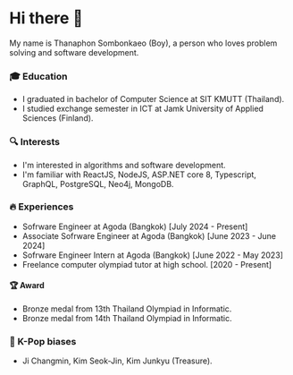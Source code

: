 # Hi there 👋
My name is Thanaphon Sombonkaeo (Boy), a person who loves problem solving and software development.
### 🎓 Education
- I graduated in bachelor of Computer Science at SIT KMUTT (Thailand).
- I studied exchange semester in ICT at Jamk University of Applied Sciences (Finland).
### 🔍 Interests
- I'm interested in algorithms and software development.
- I'm familiar with ReactJS, NodeJS, ASP.NET core 8, Typescript, GraphQL, PostgreSQL, Neo4j, MongoDB.
### 🔥 Experiences
- Sofrware Engineer at Agoda (Bangkok) [July 2024 - Present]
- Associate Sofrware Engineer at Agoda (Bangkok) [June 2023 - June 2024]
- Sofrware Engineer Intern at Agoda (Bangkok) [June 2022 - May 2023]
- Freelance computer olympiad tutor at high school. [2020 - Present]
#### 🏆 Award
- Bronze medal from 13th Thailand Olympiad in Informatic.
- Bronze medal from 14th Thailand Olympiad in Informatic.
### 👑 K-Pop biases
- Ji Changmin, Kim Seok-Jin, Kim Junkyu (Treasure).
